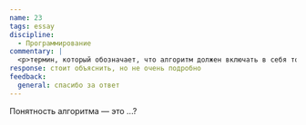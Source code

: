 ```yaml
---
name: 23
tags: essay
discipline:
  - Программирование
commentary: |
  <p>термин, который обозначает, что алгоритм должен включать в себя только известные или стандартизированные в командах действия, понятные программистам</p>
response: стоит объяснить, но не очень подробно
feedback:
  general: спасибо за ответ
---
```


Понятность алгоритма — это ...?